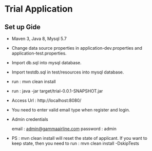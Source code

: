 Trial Application
=================

Set up Gide
-----------

* Maven 3, Java 8, Mysql 5.7

* Change data source properties in application-dev.properties and application-test.properties.

* Import db.sql into mysql database.

* Import testdb.sql in test/resources into mysql database.

* run : mvn clean install

* run : java -jar target/trial-0.0.1-SNAPSHOT.jar

* Access Url : http://localhost:8080/

* You need to enter valid email type when register and login.

* Admin credentials
    
    email : admin@gammaairline.com
    password : admin
    
* PS : mvn clean install will reset the state of applicant. 
    If you want to keep state, then you need to run :  mvn clean install -DskipTests



